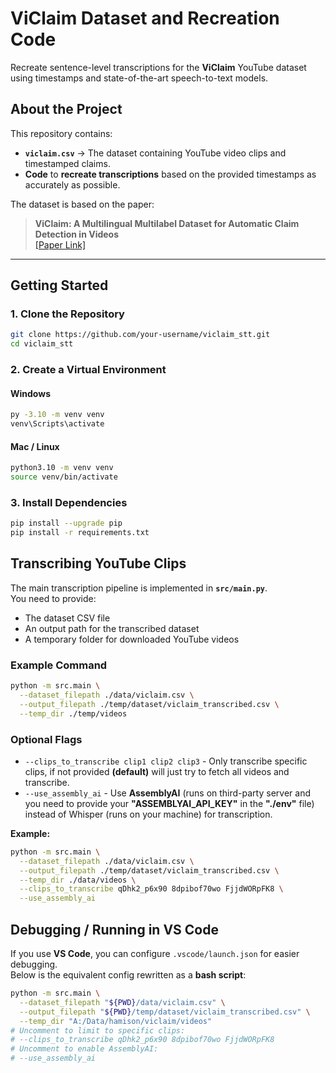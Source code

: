 # **ViClaim Dataset and Recreation Code**

Recreate sentence-level transcriptions for the **ViClaim** YouTube dataset using timestamps and state-of-the-art speech-to-text models.

## **About the Project**

This repository contains:

- **`viclaim.csv`** → The dataset containing YouTube video clips and timestamped claims.
- **Code** to **recreate transcriptions** based on the provided timestamps as accurately as possible.

The dataset is based on the paper:

> **ViClaim: A Multilingual Multilabel Dataset for Automatic Claim Detection in Videos**  
> [[Paper Link]](https://arxiv.org/abs/2504.12882)

---

## **Getting Started**

### **1. Clone the Repository**

```bash
git clone https://github.com/your-username/viclaim_stt.git
cd viclaim_stt
```

### **2. Create a Virtual Environment**

#### Windows

```bash
py -3.10 -m venv venv
venv\Scripts\activate
```

#### Mac / Linux

```bash
python3.10 -m venv venv
source venv/bin/activate
```

### **3. Install Dependencies**

```bash
pip install --upgrade pip
pip install -r requirements.txt
```

## **Transcribing YouTube Clips**

The main transcription pipeline is implemented in **`src/main.py`**.  
You need to provide:

- The dataset CSV file
- An output path for the transcribed dataset
- A temporary folder for downloaded YouTube videos

### **Example Command**

```bash
python -m src.main \
  --dataset_filepath ./data/viclaim.csv \
  --output_filepath ./temp/dataset/viclaim_transcribed.csv \
  --temp_dir ./temp/videos
```

### **Optional Flags**

- `--clips_to_transcribe clip1 clip2 clip3` - Only transcribe specific clips, if not provided **(default)** will just try to fetch all videos and transcribe.
- `--use_assembly_ai` - Use **AssemblyAI** (runs on third-party server and you need to provide your **"ASSEMBLYAI_API_KEY"** in the **"./env"** file) instead of Whisper (runs on your machine) for transcription.

**Example:**

```bash
python -m src.main \
  --dataset_filepath ./data/viclaim.csv \
  --output_filepath ./temp/dataset/viclaim_transcribed.csv \
  --temp_dir ./data/videos \
  --clips_to_transcribe qDhk2_p6x90 8dpibof70wo FjjdWORpFK8 \
  --use_assembly_ai
```

## **Debugging / Running in VS Code**

If you use **VS Code**, you can configure `.vscode/launch.json` for easier debugging.  
Below is the equivalent config rewritten as a **bash script**:

```bash
python -m src.main \
  --dataset_filepath "${PWD}/data/viclaim.csv" \
  --output_filepath "${PWD}/temp/dataset/viclaim_transcribed.csv" \
  --temp_dir "A:/Data/hamison/viclaim/videos"
# Uncomment to limit to specific clips:
# --clips_to_transcribe qDhk2_p6x90 8dpibof70wo FjjdWORpFK8
# Uncomment to enable AssemblyAI:
# --use_assembly_ai
```
